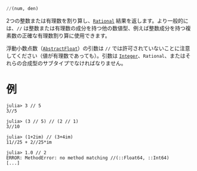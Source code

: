 ```julia
//(num, den)
```

2つの整数または有理数を割り算し、[`Rational`](@ref) 結果を返します。より一般的には、`//` は整数または有理数の成分を持つ他の数値型、例えば整数成分を持つ複素数の正確な有理数割り算に使用できます。

浮動小数点数（[`AbstractFloat`](@ref)）の引数は `//` では許可されていないことに注意してください（値が有理数であっても）。引数は [`Integer`](@ref)、`Rational`、またはそれらの合成型のサブタイプでなければなりません。

# 例

```jldoctest
julia> 3 // 5
3//5

julia> (3 // 5) // (2 // 1)
3//10

julia> (1+2im) // (3+4im)
11//25 + 2//25*im

julia> 1.0 // 2
ERROR: MethodError: no method matching //(::Float64, ::Int64)
[...]
```

